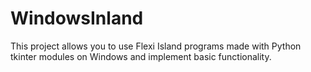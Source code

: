 # WindowsInland
This project allows you to use Flexi Island programs made with Python tkinter modules on Windows and implement basic functionality.  
